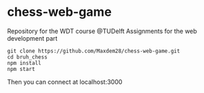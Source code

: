 # chess-web-game
Repository for the WDT course @TUDelft Assignments for the web development part

```console
git clone https://github.com/Maxdem28/chess-web-game.git
cd bruh_chess
npm install
npm start
```
Then you can connect at localhost:3000
